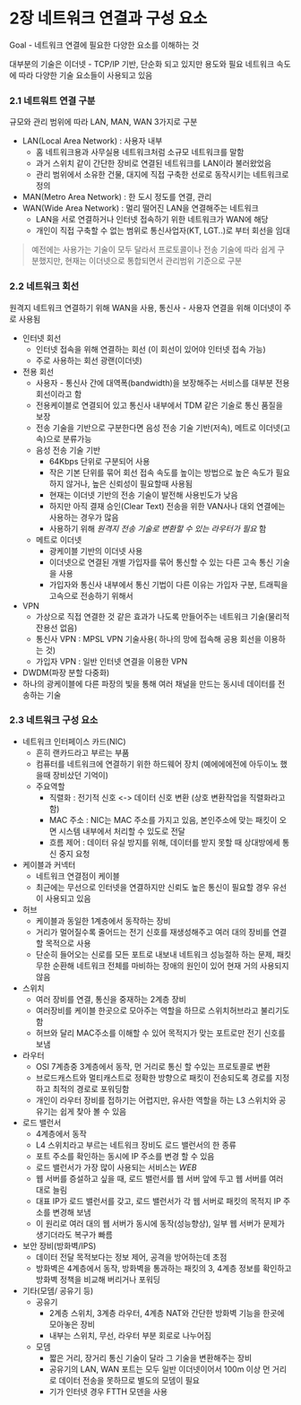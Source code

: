 # 2장 네트워크 연결과 구성 요소

Goal - 네트워크 연결에 필요한 다양한 요소를 이해하는 것  

대부분의 기술은 이더넷 - TCP/IP 기반, 단순화 되고 있지만 용도와 필요 네트워크 속도에 따라 다양한 기술 요소들이 사용되고 있음 

### 2.1 네트워트 연결 구분
규모와 관리 범위에 따라 LAN, MAN, WAN 3가지로 구분
- LAN(Local Area Network) : 사용자 내부
  - 홈 네트워크용과 사무실용 네트워크처럼 소규모 네트워크를 말함
  - 과거 스위치 같이 간단한 장비로 연결된 네트워크를 LAN이라 불러왔었음
  - 관리 범위에서 소유한 건물, 대지에 직접 구축한 선로로 동작시키는 네트워크로 정의 
- MAN(Metro Area Network) : 한 도시 정도를 연결, 관리
- WAN(Wide Area Network) : 멀리 떨어진 LAN을 연결해주는 네트워크
  - LAN을 서로 연결하거나 인터넷 접속하기 위한 네트워크가 WAN에 해당
  - 개인이 직접 구축할 수 없는 범위로 통신사업자(KT, LGT..)로 부터 회선을 임대
> 예전에는 사용가는 기술이 모두 달라서 프로토콜이나 전송 기술에 따라 쉽게 구분했지만, 현재는 이더넷으로 통합되면서 관리범위 기준으로 구분



### 2.2 네트워크 회선
원격지 네트워크 연결하기 위해 WAN을 사용, 통신사 - 사용자 연결을 위해 이더넷이 주로 사용됨
- 인터넷 회선
  - 인터넷 접속을 위해 연결하는 회선 (이 회선이 있어야 인터넷 접속 가능)
  - 주로 사용하는 회선 광랜(이더넷)
- 전용 회선
  - 사용자 - 통신사 간에 대역폭(bandwidth)을 보장해주는 서비스를 대부분 전용 회선이라고 함
  - 전용케이블로 연결되어 있고 통신사 내부에서 TDM 같은 기술로 통신 품질을 보장
  - 전송 기술을 기반으로 구분한다면 음성 전송 기술 기반(저속), 메트로 이더넷(고속)으로 분류가능
  - 음성 전송 기술 기반
    - 64Kbps 단위로 구분되어 사용
    - 작은 기본 단위를 묶어 회선 접속 속도를 높이는 방법으로 높은 속도가 필요하지 않거나, 높은 신뢰성이 필요할때 사용됨
    - 현재는 이더넷 기반의 전송 기술이 발전해 사용빈도가 낮음
    - 하지만 아직 결재 승인(Clear Text) 전송을 위한 VAN사나 대외 연결에는 사용하는 경우가 많음
    - 사용하기 위해 _원격지 전송 기술로 변환할 수 있는 라우터가 필요_ 함
  - 메트로 이더넷
    - 광케이블 기반의 이더넷 사용
    - 이더넷으로 연결된 개별 가입자를 묶어 통신할 수 있는 다른 고속 통신 기술을 사용
    - 가입자와 통신사 내부에서 통신 기법이 다른 이유는 가입자 구분, 트래픽을 고속으로 전송하기 위해서
- VPN
  - 가상으로 직접 연결한 것 같은 효과가 나도록 만들어주는 네트워크 기술(물리적 잔용선 없음)
  - 통신사 VPN : MPSL VPN 기술사용( 하나의 망에 접속해 공용 회선을 이용하는 것) 
  - 가입자 VPN : 일반 인터넷 연결을 이용한 VPN
- DWDM(파장 분할 다중화)
 - 하나의 광케이블에 다른 파장의 빛을 통해 여러 채널을 만드는 동시네 데이터를 전송하는 기술

### 2.3 네트워크 구성 요소
- 네트워크 인터페이스 카드(NIC)
  - 흔히 랜카드라고 부르는 부품
  - 컴퓨터를 네트워크에 연결하기 위한 하드웨어 장치 (예에에에전에 아두이노 했을때 장비샀던 기억이)
  - 주요역할
    - 직렬화 : 전기적 신호 <-> 데이터 신호 변환 (상호 변환작업을 직렬화라고 함)
    - MAC 주소 : NIC는 MAC 주소를 가지고 있음, 본인주소에 맞는 패킷이 오면 시스템 내부에서 처리할 수 있도로 전달
    - 흐름 제어 : 데이터 유실 방지를 위해, 데이터를 받지 못할 때 상대방에세 통신 중지 요청
- 케이블과 커넥터
  - 네트워크 연결점이 케이블
  - 최근에는 무선으로 인터넷을 연결하지만 신뢰도 높은 통신이 필요할 경우 유선이 사용되고 있음
- 허브
  - 케이블과 동일한 1계층에서 동작하는 장비
  - 거리가 멀어질수록 줄어드는 전기 신호를 재생성해주고 여러 대의 장비를 연결할 목적으로 사용
  - 단순히 들어오는 신로를 모든 포트로 내보내 네트워크 성능절하 하는 문제, 패킷 무한 순환해 네트워크 전체를 마비하는 장애의 원인이 있어 현재 거의 사용되지 않음
- 스위치
  - 여러 장비를 연결, 통신을 중재하는 2계층 장비
  - 여러장비를 케이블 한곳으로 모아주는 역할을 하므로 스위치허브라고 불리기도함
  - 허브와 달리 MAC주소를 이해할 수 있어 목적지가 맞는 포트로만 전기 신호를 보냄
- 라우터
  - OSI 7계층중 3계층에서 동작, 먼 거리로 통신 할 수있는 프로토콜로 변환
  - 브로드캐스트와 멀티캐스트로 정확한 방향으로 패킷이 전송되도록 경로를 지정하고 최적의 경로로 포워딩함
  - 개인이 라우터 장비를 접하기는 어렵지만, 유사한 역할을 하는 L3 스위치와 공유기는 쉽게 찾아 볼 수 있음
- 로드 밸런서
  - 4계층에서 동작
  - L4 스위치라고 부르는 네트워크 장비도 로드 밸런서의 한 종류
  - 포트 주소를 확인하는 동시에 IP 주소를 변경 할 수 있음
  - 로드 밸런서가 가장 많이 사용되는 서비스는 _WEB_ 
  - 웹 서버를 증설하고 싶을 때, 로드 밸런서를 웹 서버 앞에 두고 웹 서버를 여러 대로 늘림
  - 대표 IP가 로드 밸런서를 갖고, 로드 밸런서가 각 웹 서버로 패킷의 목적지 IP 주소를 변경해 보냄
  - 이 원리로 여러 대의 웹 서버가 동시에 동작(성능향상), 일부 웹 서버가 문제가 생기더라도 복구가 빠름
- 보안 장비(방화벽/IPS)
  - 데이터 전달 목적보다는 정보 제어, 공격을 방어하는데 초점
  - 방화벽은 4계층에서 동작, 방화벽을 통과하는 패킷의 3, 4계층 정보를 확인하고 방화벽 정책을 비교해 버리거나 포워딩
- 기타(모뎀/ 공유기 등)
  - 공유기 
    - 2계층 스위치, 3계층 라우터, 4계층 NAT와 간단한 방화벽 기능을 한곳에 모아놓은 장비
    - 내부는 스위치, 무선, 라우터 부분 회로로 나누어짐
  - 모뎀
    - 짧은 거리, 장거리 통신 기술이 달라 그 기술을 변환해주는 장비
    - 공유기의 LAN, WAN 포트는 모두 일반 이더넷이어서 100m 이상 먼 거리로 데이터 전송을 못하므로 별도의 모뎀이 필요
    - 기가 인터넷 경우 FTTH 모덴을 사용
